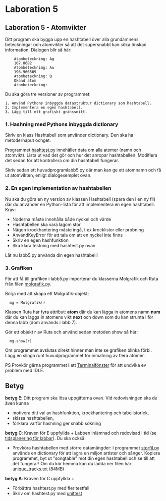 # Laboration 5
## Laboration 5 - Atomvikter

Ditt program ska bygga upp en hashtabell över alla grundämnens beteckningar och atomvikter så att det supersnabbt kan söka önskad information. Dialogen blir så här:

```
    Atombeteckning: Ag
    107.8682
    Atombeteckning: Au
    196.966569
    Atombeteckning: Q
    Okänd atom
    Atombeteckning:
```    
Du ska göra tre versioner av programmet:

```
1. Använd Pythons inbyggda datastruktur dictionary som hashtabell.
2. Implementera en egen hashtabell.
3. Lägg till ett grafiskt gränssnitt.
```

### 1. Hashning med Pythons inbyggda dictionary

Skriv en klass Hashtabell som använder dictionary. Den ska ha metodernaput ochget.

Programmet [hashtest.py](http://www.csc.kth.se/utbildning/kth/kurser/DD1320/tilda13/labbar/hashtest.py) innehåller data om alla atomer (namn och atomvikt). Lista ut vad det gör och hur det anropar hashtabellen. Modifiera det sedan för att kontrollera om din hashtabell fungerar.

Skriv sedan ett huvudprogramlabb5.py där man kan ge ett atomnamn och få ut atomvikten, enligt dialogexemplet ovan.

### 2. En egen implementation av hashtabellen
Nu ska du göra en ny version av klassen Hashtabell (spara den i en ny fil) där du använder en Python-lista för att implementera en egen hashtabell. Krav:

* Noderna måste innehålla både nyckel och värde
* Hashtabellen ska vara lagom stor
* Någon krockhantering måste ingå, t ex krocklistor eller probning
* AnvändKeyError för att tala om att en nyckel inte finns
* Skriv en egen hashfunktion
* Ska klara testning med hashtest.py ovan

Låt nu labb5.py använda din egen hashtabell!

### 3. Grafiken
För att få till grafiken i labb5.py importerar du klasserna Molgrafik och Ruta från filen [molgrafik.py](http://www.csc.kth.se/utbildning/kth/kurser/DD1320/tilda14/labbar/molgrafik.py).

Börja med att skapa ett Molgrafik-objekt;

```
  mg = Molgrafik()
```

Klassen Ruta har fyra attribut:
**atom** där du kan lägga in atomens namn
**num** där du kan lägga in atomens vikt
**next** och down som du kan strunta i för denna labb (dom används i labb 7).

Gör ett objekt **r** av Ruta och använd sedan metoden show så här:

```
  mg.show(r)
```

Om programmet avslutas direkt hinner man inte se grafiken blinka förbi. Lägg en slinga runt huvudprogrammet för inmatning av flera atomer.

PS Provkör gärna programmet i ett [Terminalfönster](http://www.csc.kth.se/utbildning/kth/kurser/DD1320/tilda13/labbar/terminal.html) för att undvika ev problem med IDLE.

## Betyg
**betyg E**: Ditt program ska lösa uppgifterna ovan.
Vid redovisningen ska du även kunna

* motivera ditt val av hashfunktion, krockhantering och tabellstorlek,
* skissa hashtabellen,
* förklara varför hashning ger snabb sökning

**betyg C**: Kraven för E uppfyllda + Labben inlämnad och redovisad i tid (se [tidsplanering för labbar](https://www.kth.se/social/course/DD1320/subgroup/tilda14/page/laborationer-88/)).
Du ska också:

* Provköra hashtabellen med större datamängder: I programmet [storfil.py](http://www.csc.kth.se/DD1320/tilda14/labbar/storfil.py) används en dictionary för att lagra en miljon artister och sånger.
Kopiera programmet, byt ut "songtable" mot din egen hashtabell och se till att det fungerar!
Om du kör hemma kan du ladda ner filen här: [unique_tracks.txt](http://www.csc.kth.se/~lk/unique_tracks.txt) (84MB)

**betyg A**: Kraven för C uppfyllda +

* Förbättra hashtest.py med fler testfall
* Skriv om hashtest.py med [unittest](http://docs.python.org/3.1/library/unittest.html)
